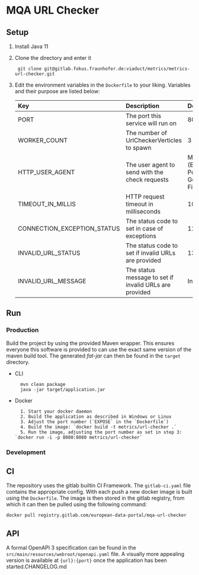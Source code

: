 # MQA URL Checker

## Setup

1. Install Java 11

2. Clone the directory and enter it

        git clone git@gitlab.fokus.fraunhofer.de:viaduct/metrics/metrics-url-checker.git

3. Edit the environment variables in the `Dockerfile` to your liking. Variables and their purpose are listed below:

    |Key|Description|Default|
    |:--- |:---|:---|
    |PORT| The port this service will run on | 8085 |
    |WORKER_COUNT| The number of UrlCheckerVerticles to spawn | 3 |
    |HTTP_USER_AGENT| The user agent to send with the check requests | Mozilla/5.0 (European Data Portal) Gecko/20100101 Firefox/40.1 |
    |TIMEOUT_IN_MILLIS| HTTP request timeout in milliseconds | 10000 |
    |CONNECTION_EXCEPTION_STATUS| The status code to set in case of exceptions | 1100 |
    |INVALID_URL_STATUS| The status code to set if invalid URLs are provided | 1300 |
    |INVALID_URL_MESSAGE| The status message to set if invalid URLs are provided | Invalid URL |

## Run

### Production

Build the project by using the provided Maven wrapper. This ensures everyone this software is provided to can use the exact same version of the maven build tool.
The generated _fat-jar_ can then be found in the `target` directory.

* CLI

        mvn clean package
        java -jar target/application.jar

* Docker

        1. Start your docker daemon
        2. Build the application as described in Windows or Linux
        3. Adjust the port number (`EXPOSE` in the `Dockerfile`)
        4. Build the image: `docker build -t metrics/url-checker .`
        5. Run the image, adjusting the port number as set in step 3: `docker run -i -p 8080:8080 metrics/url-checker`

### Development

## CI

The repository uses the gitlab builtin CI Framework.
The `gitlab-ci.yaml` file contains the appropriate config. With each push a new docker image is built using the `Dockerfile`.
The image is then stored in the gitlab registry, from which it can then be pulled using the following command:

    docker pull registry.gitlab.com/european-data-portal/mqa-url-checker

## API

A formal OpenAPI 3 specification can be found in the `src/main/resources/webroot/openapi.yaml` file.
A visually more appealing version is available at `{url}:{port}` once the application has been started.CHANGELOG.md

